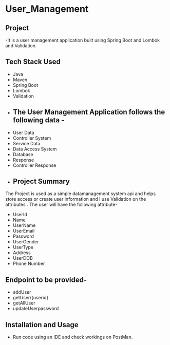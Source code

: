 # User_Management
## Project
-It is a user management application built using Spring Boot and Lombok and Validation.
## Tech Stack Used
* Java
* Maven
* Spring Boot
* Lombok
* Validation
* ## The User Management Application follows the following data -
* User Data
* Controller System
* Service Data
* Data Access System
* Database
* Response
* Controller Response
* ## Project Summary
 The Project is used as a simple datamanagement system api and helps store access or create user information and I use Validation on the attributes . The user will have the following attribute-

* UserId
* Name
* UserName
* UserEmail
* Password
* UserGender
* UserType
* Address
* UserDOB
* Phone Number
## Endpoint to be provided-

* addUser
* getUser/{userid}
* getAllUser
* updateUserpassword

## Installation and Usage
* Run code using an IDE and check workings on PostMan.

